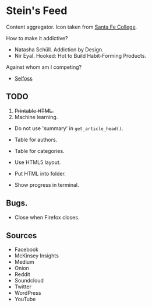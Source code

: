 # Stein's Feed

Content aggregator.
Icon taken from [Santa Fe College](https://www.sfcollege.edu/about/index).

How to make it addictive?

*   Natasha Schüll. Addiction by Design.
*   Nir Eyal. Hooked: Hot to Build Habit-Forming Products.

Against whom am I competing?

*   [Selfoss](https://selfoss.aditu.de/)

## TODO

1.  ~~Printable HTML.~~
2.  Machine learning.

*   Do not use 'summary' in `get_article_head()`.

*   Table for authors.
*   Table for categories.
*   Use HTML5 layout.
*   Put HTML into folder.
*   Show progress in terminal.

## Bugs.

*   Close when Firefox closes.

## Sources

*   Facebook
*   McKinsey Insights
*   Medium
*   Onion
*   Reddit
*   Soundcloud
*   Twitter
*   WordPress
*   YouTube
